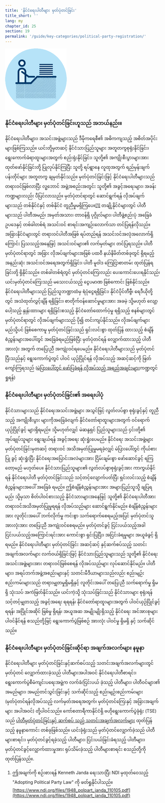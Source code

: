```yaml
---
title: 'နိုင်ငံရေးပါတီများ မှတ်ပုံတင်ခြင်း'
title_short: ''
lang: my
chapter_id: 25
section: 19
permalink: '/guide/key-categories/political-party-registration/'
---
```


![Political Party Registration](/assets/images/inventory/categories/political-party-registration.png)

### နိုင်ငံရေးပါတီများ မှတ်ပုံတင်ခြင်းဟူသည် အဘယ်နည်း။

နိုင်ငံရေးပါတီများ၊ အသင်းအဖွဲ့များသည် ဒီမိုကရေစီ၏ အဓိကကျသည့် အစိတ်အပိုင်းများဖြစ်ကြသည်။ ယင်းတို့မှတဆင့် နိုင်ငံသားပြည်သူများ အတူတကွစုရုံးနိုင်ခြင်း၊ ရွေးကောက်ခံရာထူးများအတွက် စည်းရုံးနိုင်ခြင်း၊ သူတို့၏ အကျိုးစီးပွားများအား ထုတ်ဖော်နိုင်ခြင်းတို့ ပြုလုပ်နိုင်ကြပြီး သူတို့ ရပ်ရွာနေ လူထုအတွက် ရည်မှန်းချက်ပန်းတိုင်များ အတူတကွ ချမှတ်နိုင်သည်။ မှတ်ပုံတင်ခြင်းဖြင့် နိုင်ငံရေးပါတီများသည် တရားဝင်ဖြစ်လာပြီး လူ့ဘောင် အဖွဲ့အစည်းအတွင်း သူတို့၏ အခွင့်အရေးများ၊ အခန်းကဏ္ဍများလည်း ပီပြင်လာသည်။ မှတ်ပုံတင်ရာတွင် ဆောင်ရွက်ရန် လိုအပ်ချက်များသည် တစ်နိုင်ငံနှင့် တစ်နိုင်ငံ တူညီမှုမရှိကြပေ။[\[1\]](#footnote-1) တချို့နိုင်ငံများတွင် ပါတီများသည် ပါတီအမည်၊ အမှတ်အသား၊ တာဝန်ရှိ ပုဂ္ဂိုလ်များ၊ ပါတီဖွဲ့စည်းပုံ အခြေခံဥပဒေနှင့် တစ်ခါတစ်ရံ အသင်းဝင် စာရင်းအကျဉ်းလောက်သာ တင်ပြရန်လိုသည်။ အခြားနိုင်ငံများတွင် တရားဝင်ပါတီအဖြစ် ရပ်တည်ရန် အသင်းဝင်အလုံအလောက်ရှိကြောင်း ပြသသည့်အနေဖြင့် အသင်းဝင်များ၏ လက်မှတ်များ တင်ပြရသည်။ ပါတီမှတ်ပုံတင်ရာတွင် အခြား လိုအပ်ချက်များအဖြစ် ပထဝီ နယ်နိမိတ်တစ်ခုတွင် ရှိရမည့် အနည်းဆုံး အသင်းဝင်အရေအတွက်ရှိခြင်း၊ ပါတီ မူဝါဒ ကြေငြာစာတမ်း ထုတ်ပြန်ရခြင်းတို့ ရှိနိုင်သည်။ တစ်ခါတစ်ရံတွင် မှတ်ပုံတင်ကြေးလည်း ပေးကောင်းပေးရနိုင်သည်၊ ယင်းမှတ်ပုံတင်ကြေးသည် မသေးငယ်သည့် ငွေပမာဏ ဖြစ်ကောင်း ဖြစ်နိုင်သည်။ နိုင်ငံရေးပါတီများသည် ပြည်သူဘဏ္ဍာထံမှ ရံပုံငွေရရှိခြင်း၊ နိုင်ငံပိုင်တီဗွီ၊ ရေဒီယိုတို့ တွင် အသံထုတ်လွှင့်ချိန် ရရှိခြင်း၊ စာတိုက်ဝန်ဆောင်မှုများအား အခမဲ့ သို့မဟုတ် လျော့ပေါ့သည့် နှုန်းထားများ ရရှိခြင်းစသည့် နိုင်ငံတော်ထောက်ပံ့မှု ရရှိသည့် စနစ်များတွင် မှတ်ပုံတင်ရာတွင် လိုအပ်ချက်များသည် ပို၍ တင်းကျပ်နိုင်သည်။ လိုအပ်ချက်များ မည်သို့ပင် ဖြစ်စေကာမူ မှတ်ပုံတင်ခြင်းသည် ရှင်းလင်းစွာ ထုတ်ပြန် ထားသည့် စံချိန်စံညွှန်းများအပေါ်တွင် အခြေခံရမည်ဖြစ်ပြီး မှတ်ပုံတင်ရန် လျှောက်ထားသည့် ပါတီအားလုံး အတွက် တပြေးညီ အကျုံးဝင်ရပေမည်။ နိုင်ငံရေးပါတီများသည် မှတ်ပုံတင်ပြီးသည်နှင့် ရွေးကောက်ပွဲတွင် ပါဝင် ယှဉ်ပြိုင်ရန် လိုအပ်သည့် အဆင့်ဆင့်ကို ဖြတ်ကျော်ကြရသည် ([မဲပြားပေါ်တွင် ဖော်ပြခံရန် လိုအပ်သည့် အရည်အချင်းများ](/my/guide/key-categories/ballot-qualification/)ကဏ္ဍတွင် ရှုရန်)

### နိုင်ငံရေးပါတီများ မှတ်ပုံတင်ခြင်း၏ အရေးပါပုံ

နိုင်ငံသားများသည် နိုင်ငံရေးအသင်းအဖွဲ့များ အသွင်ဖြင့် လွတ်လပ်စွာ စုရုံးခွင့်နှင့် တူညီသည့် အကျိုးစီးပွား များကိုအခြေခံလျက် နိုင်ငံတော်ရာထူးများအတွက် ဝင်ရောက်ယှဉ်ပြိုင်ခွင့် များရှိရမည်။ သို့မဟုတ်လျှင် မဲဆန္ဒရှင် ပြည်သူများသည် ၄င်းတို့၏ အုပ်ချုပ်သူများ ရွေးချယ်ရန် အခွင့်အရေး ဆုံးရှုံးပေမည်။ နိုင်ငံရေး အသင်းအဖွဲ့များ မှတ်ပုံတင်ခြင်းမှတဆင့် တရားဝင် အသိအမှတ်ပြုမှုမရခဲ့လျှင် မဲပြားပေါ်တွင် ကိုယ်စားပြု ခွင့် ဆုံးရှုံးပြီး နိုင်ငံရေးအပြောင်းအလဲများအား ငြိမ်းချမ်းစွာ ဖော်ဆောင်ခွင့် ရကြတော့မည် မဟုတ်ပေ။ နိုင်ငံသားပြည်သူများ၏ လွတ်လပ်စွာစုရုံးခွင့်အား ကာကွယ်နိုင်ရန် နိုင်ငံရေးပါတီ မှတ်ပုံတင်ခြင်းသည် သင့်တင့်လျောက်ပတ်ပြီး ရှင်းလင်းသည့် စံချိန်စံညွှန်းများအပေါ် အခြေခံ ရမည်။ ဤစံချိန်စံညွှန်းများအား အများပြည်သူသို့ ချပြရမည်၊ သို့မှသာ စိတ်ပါဝင်စားသည့် နိုင်ငံသားများအနေဖြင့် သူတို့၏ နိုင်ငံရေးပါတီအား တရားဝင်အသိအမှတ်ပြုမှုရရန် လိုအပ်သည်များ ဆောင်ရွက်နိုင်မည်။ စံချိန်စံညွှန်းများအား လူတိုင်းအပေါ် ဘက်လိုက်မှု ကင်းစွာ သက်ရောက်စေရမည့်အပြင် မှတ်ပုံတင်သူအားလုံးအား တပြေးညီ အကျုံးဝင်စေရမည်။ မှတ်ပုံတင်ခွင့် ငြင်းပယ်သည့်အခါ ငြင်းပယ်သည့်အကြောင်းရင်းအား ကောင်းစွာ ရှင်းပြပြီး၊ အငြင်းခံရမှုများ အယူခံခွင့် ရှိရမည်။ နိုင်ငံရေးပါတီများ မှတ်ပုံတင်ခြင်း အဆင့်ဆင့် နှင့်ဆက်စပ်သည့် သတင်းအချက်အလက်များ လက်ဝယ်ရှိခြင်းဖြင့် နိုင်ငံသားပြည်သူများသည် သူတို့၏ နိုင်ငံရေးအသင်းအဖွဲ့များအား တရားဝင်ဖြစ်စေရန် လိုအပ်သည်များ လုပ်ဆောင်နိုင်မည်။ ပါတီများ၊ အရပ်ဘက်အဖွဲ့အစည်းများနှင့် သတင်းမီဒီယာများသည်လည်း စည်းမျဉ်းစည်းကမ်းများသည် တရားမျှတမှုရှိမရှိနှင့် လူတိုင်းအပေါ် တပြေးညီ သက်ရောက်မှု ရှိမရှိ သုံးသပ် အကဲဖြတ်နိုင်သည်။ ယင်းကဲ့သို့ သုံးသပ်ခြင်းသည် နိုင်ငံသားများ စုရုံးရန် သင့်တင့်မျှတသည့် အခွင့်အရေး ရရရန်၊ နိုင်ငံတော်ရာထူးများအတွက် ပါဝင်ယှဉ်ပြိုင်ခွင့် ရရန်၊ အပြိုင်အဆိုင် ဖြစ်မှု ရှိရန်၊ အယူအဆ အမျိုးမျိုးရှိသည့် နိုင်ငံရေး အင်အားစုများ ပါဝင်နိုင်ရန် စသည်တို့ဖြင့် ရွေးကောက်ပွဲဖြစ်စဉ် အားလုံး ပါဝင်မှု ရှိမရှိ နှင့် သက်ဆိုင်သည်။

### နိုင်ငံရေးပါတီများ မှတ်ပုံတင်ခြင်းဆိုင်ရာ အချက်အလက်များ နမူနာ

နိုင်ငံရေးပါတီများ မှတ်ပုံတင်ခြင်းနှင့်ဆက်စပ်သည့် သတင်းအချက်အလက်များတွင် မှတ်ပုံတင် လျှောက်ထားခဲ့သည် ပါတီများအပါအဝင် နိုင်ငံရေးပါတီစာရင်း၊ ရွေးကောက်ပွဲစီမံကျင်းပရေးအဖွဲ့က လက်ခံ/ငြင်းပယ် ခဲ့သည့် ပါတီများ၊ ပါတီဝင်များ၏ အမည်များ၊ အမည်တင်သွင်းခြင်းနှင့် သက်ဆိုင်သည့် စည်းမျဉ်းစည်းကမ်းများ (မှတ်ပုံတင်ရန်လိုအပ်သည့် လက်မှတ်အရေအတွက်၊ မှတ်ပုံတင်ကြေးနှင့် အခြားအချက်များ အပါအဝင်) တို့ပါဝင်သည်။ ကော်စတာရီကာနိုင်ငံရှိ ဗဟိုရွေးကောက်ပွဲခုံရုံး (TSE) သည် [ပါတီမှတ်ပုံတင်ခြင်းနှင့် ဆက်စပ် သည့် သတင်းအချက်အလက်များ](http://www.tse.go.cr/info_partidos.htm) ထုတ်ပြန်သည့် နမူနာကောင်း တစ်ခုဖြစ်သည်။ ယင်းခုံရုံးသည် မှတ်ပုံတင်လျှောက်ခဲ့သည် ပါတီများစာရင်း၊ မှတ်ပုံတင်ခွင့်ရခဲ့သည့် ပါတီများ၊ ငြင်းပယ်ခြင်းခံရသည့် ပါတီများ၊ မှတ်ပုံတင်ခွင့်လျှောက်ထားမှုအား ရုပ်သိမ်းခဲ့သည့် ပါတီများစာရင်း စသည်တို့ကို ထုတ်ပြန်သည်။.

1.  [](#reference-1)ဤအချက်ကို စဉ်းစားရန် Kenneth Janda ရေးသားပြီး NDI မှထုတ်ဝေသည့် "Adopting Political Party Law" ကို ဖတ်ရှုနိုင်ပါသည်။ [https://www.ndi.org/files/1948_polpart_janda_110105.pdf](https://www.ndi.org/files/1948_polpart_janda_110105.pdf)
